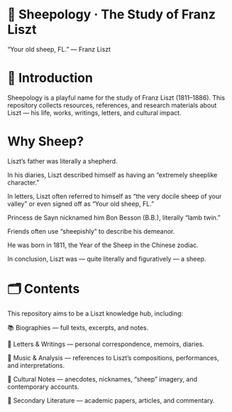 # 🐑 Sheepology · The Study of Franz Liszt

“Your old sheep, FL.” — Franz Liszt

# 📖 Introduction

Sheepology is a playful name for the study of Franz Liszt (1811–1886).
This repository collects resources, references, and research materials about Liszt — his life, works, writings, letters, and cultural impact.

# Why Sheep?

Liszt’s father was literally a shepherd.

In his diaries, Liszt described himself as having an “extremely sheeplike character.”

In letters, Liszt often referred to himself as “the very docile sheep of your valley” or even signed off as “Your old sheep, FL.”

Princess de Sayn nicknamed him Bon Besson (B.B.), literally “lamb twin.”

Friends often use “sheepishly” to describe his demeanor.

He was born in 1811, the Year of the Sheep in the Chinese zodiac.

In conclusion, Liszt was — quite literally and figuratively — a sheep.

# 🗂 Contents

This repository aims to be a Liszt knowledge hub, including:

📚 Biographies — full texts, excerpts, and notes.

📝 Letters & Writings — personal correspondence, memoirs, diaries.

🎼 Music & Analysis — references to Liszt’s compositions, performances, and interpretations.

🐑 Cultural Notes — anecdotes, nicknames, “sheep” imagery, and contemporary accounts.

🔗 Secondary Literature — academic papers, articles, and commentary.
